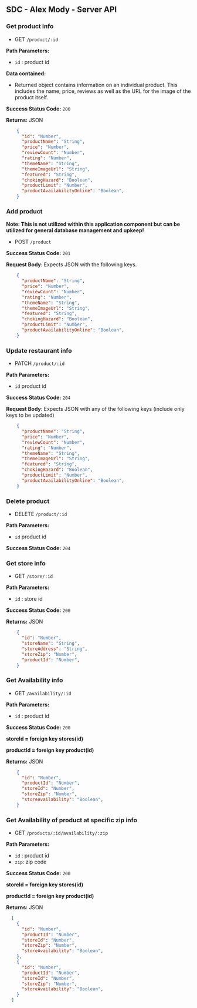 ## SDC - Alex Mody - Server API

### Get product info
  * GET `/product/:id`

**Path Parameters:**
  * `id` : product id

**Data contained:**
  * Returned object contains information on an individual product. This includes the name, price, reviews as well as the URL for the image of the product itself.

**Success Status Code:** `200`

**Returns:** JSON

```json
    {
      "id": "Number",
      "productName": "String",
      "price": "Number",
      "reviewCount": "Number",
      "rating": "Number",
      "themeName": "String",
      "themeImageUrl": "String",
      "featured": "String",
      "chokingHazard": "Boolean",
      "productLimit": "Number",
      "productAvailabilityOnline": "Boolean",
    }
```

### Add product
**Note: This is not utilized within this application component but can be utilized for general database management and upkeep!**

  * POST `/product`

**Success Status Code:** `201`

**Request Body**: Expects JSON with the following keys.

```json
    {
      "productName": "String",
      "price": "Number",
      "reviewCount": "Number",
      "rating": "Number",
      "themeName": "String",
      "themeImageUrl": "String",
      "featured": "String",
      "chokingHazard": "Boolean",
      "productLimit": "Number",
      "productAvailabilityOnline": "Boolean",
    }
```


### Update restaurant info
  * PATCH `/product/:id`

**Path Parameters:**
  * `id` product id

**Success Status Code:** `204`

**Request Body**: Expects JSON with any of the following keys (include only keys to be updated)

```json
    {
      "productName": "String",
      "price": "Number",
      "reviewCount": "Number",
      "rating": "Number",
      "themeName": "String",
      "themeImageUrl": "String",
      "featured": "String",
      "chokingHazard": "Boolean",
      "productLimit": "Number",
      "productAvailabilityOnline": "Boolean",
    }
```

### Delete product
  * DELETE `/product/:id`

**Path Parameters:**
  * `id` product id

**Success Status Code:** `204`



### Get store info
  * GET `/store/:id`

**Path Parameters:**
  * `id` : store id


**Success Status Code:** `200`

**Returns:** JSON

```json
    {
      "id": "Number",
      "storeName": "String",
      "storeAddress": "String",
      "storeZip": "Number",
      "productId": "Number",
    }
```

### Get Availability info
  * GET `/availability/:id`

**Path Parameters:**
  * `id` : product id


**Success Status Code:** `200`

**storeId = foreign key stores(id)**

**productId = foreign key product(id)**

**Returns:** JSON

```json
    {
      "id": "Number",
      "productId": "Number",
      "storeId": "Number",
      "storeZip": "Number",
      "storeAvailability": "Boolean",
    }
```

### Get Availability of product at specific zip info
  * GET `/products/:id/availability/:zip`

**Path Parameters:**
  * `id` : product id
  * `zip`: zip code


**Success Status Code:** `200`

**storeId = foreign key stores(id)**

**productId = foreign key product(id)**

**Returns:** JSON

```json
  [
    {
      "id": "Number",
      "productId": "Number",
      "storeId": "Number",
      "storeZip": "Number",
      "storeAvailability": "Boolean",
    },
    {
      "id": "Number",
      "productId": "Number",
      "storeId": "Number",
      "storeZip": "Number",
      "storeAvailability": "Boolean",
    }
  ]
```
